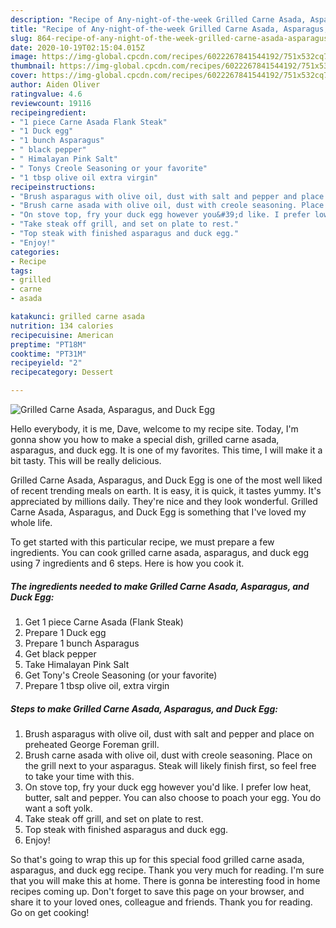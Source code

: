 ```yaml
---
description: "Recipe of Any-night-of-the-week Grilled Carne Asada, Asparagus, and Duck Egg"
title: "Recipe of Any-night-of-the-week Grilled Carne Asada, Asparagus, and Duck Egg"
slug: 864-recipe-of-any-night-of-the-week-grilled-carne-asada-asparagus-and-duck-egg
date: 2020-10-19T02:15:04.015Z
image: https://img-global.cpcdn.com/recipes/6022267841544192/751x532cq70/grilled-carne-asada-asparagus-and-duck-egg-recipe-main-photo.jpg
thumbnail: https://img-global.cpcdn.com/recipes/6022267841544192/751x532cq70/grilled-carne-asada-asparagus-and-duck-egg-recipe-main-photo.jpg
cover: https://img-global.cpcdn.com/recipes/6022267841544192/751x532cq70/grilled-carne-asada-asparagus-and-duck-egg-recipe-main-photo.jpg
author: Aiden Oliver
ratingvalue: 4.6
reviewcount: 19116
recipeingredient:
- "1 piece Carne Asada Flank Steak"
- "1 Duck egg"
- "1 bunch Asparagus"
- " black pepper"
- " Himalayan Pink Salt"
- " Tonys Creole Seasoning or your favorite"
- "1 tbsp olive oil extra virgin"
recipeinstructions:
- "Brush asparagus with olive oil, dust with salt and pepper and place on preheated George Foreman grill."
- "Brush carne asada with olive oil, dust with creole seasoning. Place on the grill next to your asparagus. Steak will likely finish first, so feel free to take your time with this."
- "On stove top, fry your duck egg however you&#39;d like. I prefer low heat, butter, salt and pepper. You can also choose to poach your egg. You do want a soft yolk."
- "Take steak off grill, and set on plate to rest."
- "Top steak with finished asparagus and duck egg."
- "Enjoy!"
categories:
- Recipe
tags:
- grilled
- carne
- asada

katakunci: grilled carne asada 
nutrition: 134 calories
recipecuisine: American
preptime: "PT18M"
cooktime: "PT31M"
recipeyield: "2"
recipecategory: Dessert

---
```



![Grilled Carne Asada, Asparagus, and Duck Egg](https://img-global.cpcdn.com/recipes/6022267841544192/751x532cq70/grilled-carne-asada-asparagus-and-duck-egg-recipe-main-photo.jpg)

Hello everybody, it is me, Dave, welcome to my recipe site. Today, I'm gonna show you how to make a special dish, grilled carne asada, asparagus, and duck egg. It is one of my favorites. This time, I will make it a bit tasty. This will be really delicious.



Grilled Carne Asada, Asparagus, and Duck Egg is one of the most well liked of recent trending meals on earth. It is easy, it is quick, it tastes yummy. It's appreciated by millions daily. They're nice and they look wonderful. Grilled Carne Asada, Asparagus, and Duck Egg is something that I've loved my whole life.


To get started with this particular recipe, we must prepare a few ingredients. You can cook grilled carne asada, asparagus, and duck egg using 7 ingredients and 6 steps. Here is how you cook it.

<!--inarticleads1-->

##### The ingredients needed to make Grilled Carne Asada, Asparagus, and Duck Egg:

1. Get 1 piece Carne Asada (Flank Steak)
1. Prepare 1 Duck egg
1. Prepare 1 bunch Asparagus
1. Get  black pepper
1. Take  Himalayan Pink Salt
1. Get  Tony&#39;s Creole Seasoning (or your favorite)
1. Prepare 1 tbsp olive oil, extra virgin




<!--inarticleads2-->

##### Steps to make Grilled Carne Asada, Asparagus, and Duck Egg:

1. Brush asparagus with olive oil, dust with salt and pepper and place on preheated George Foreman grill.
1. Brush carne asada with olive oil, dust with creole seasoning. Place on the grill next to your asparagus. Steak will likely finish first, so feel free to take your time with this.
1. On stove top, fry your duck egg however you&#39;d like. I prefer low heat, butter, salt and pepper. You can also choose to poach your egg. You do want a soft yolk.
1. Take steak off grill, and set on plate to rest.
1. Top steak with finished asparagus and duck egg.
1. Enjoy!




So that's going to wrap this up for this special food grilled carne asada, asparagus, and duck egg recipe. Thank you very much for reading. I'm sure that you will make this at home. There is gonna be interesting food in home recipes coming up. Don't forget to save this page on your browser, and share it to your loved ones, colleague and friends. Thank you for reading. Go on get cooking!
